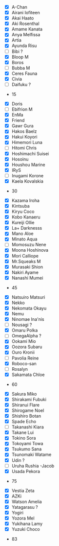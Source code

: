 - [x] A-Chan
- [x] Airani Iofiteen
- [x] Akai Haato
- [x] Aki Rosenthal
- [x] Amame Kanata
- [x] Anya Melfissa
- [x] Artia
- [x] Ayunda Risu
- [ ] Bibi ?
- [x] Bloop M
- [x] Boros
- [ ] Bubba M
- [x] Ceres Fauna
- [x] Civia
- [ ] Daifuku ?
- 15
- [x] Doris
- [ ] Ebifrion M
- [x] EnMa
- [x] Friend
- [x] Gawr Gura
- [x] Hakos Baelz
- [x] Hakui Koyori
- [x] Himemori Luna
- [ ] Hitomi Chris
- [x] Hoshimachi Suisei
- [x] Hosoinu
- [x] Houshou Marine
- [x] IRyS
- [ ] Inugami Korone
- [x] Kaela Kovalskia
- 30
- [x] Kazama Iroha
- [x] Kintsuba
- [x] Kiryu Coco
- [x] Kobo Kanaeru
- [x] Kureiji Ollie
- [x] La+ Darknesss
- [x] Mano Aloe
- [x] Minato Aqua
- [ ] Momosuzu Nene
- [x] Moona Hoshinova
- [x] Mori Calliope
- [x] Mr.Squeaks  M
- [x] Murasaki Shion
- [x] Nakiri Ayame
- [x] Nanashi Mumei
- 45
- [x] Natsuiro Matsuri
- [x] Nekko
- [x] Nekomata Okayu
- [x] Nemu
- [x] Ninomae Ina'nis
- [ ] Nousagi ?
- [x] Omaru Polka
- [ ] OmegaAlpha ?
- [x] Ookami Mio
- [x] Oozora Subaru
- [x] Ouro Kronii
- [ ] Pavolia Reine
- [x] Roboco-san
- [ ] Rosalyn
- [x] Sakamata Chloe
- 60
- [x] Sakura Miko
- [x] Shirakami Fubuki
- [x] Shiranui Flare
- [x] Shirogame Noel
- [x] Shishiro Botan
- [x] Spade Echo
- [ ] Takanashi Kiara
- [x] Takane Lui
- [x] Tokino Sora
- [x] Tokoyami Towa
- [x] Tsukumo Sana
- [x] Tsunomaki Watame
- [x] Udin ?
- [ ] Uruha Rushia -Jacob
- [x] Usada Pekora
- 75
- [x] Vestia Zeta
- [x] AZKi
- [x] Watson Amelia
- [x] Yatagarasu ?
- [x] Yogiri
- [x] Yozora Mel
- [x] Yukihana Lamy
- [x] Yuzuki Choco
- 83

